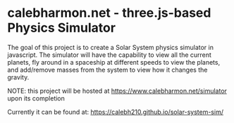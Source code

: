 # calebharmon.net - three.js-based Physics Simulator

The goal of this project is to create a Solar System physics simulator in javascript. 
The simulator will have the capability to view all the current planets, fly around in a spaceship at different speeds to view the planets, 
and add/remove masses from the system to view how it changes the gravity.

NOTE: this project will be hosted at https://www.calebharmon.net/simulator upon its completion

Currently it can be found at: https://calebh210.github.io/solar-system-sim/